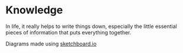 # Knowledge
In life, it really helps to write things down, especially the little essential pieces of information that puts everything together.

Diagrams made using [sketchboard.io](https://sketchboard.io)
